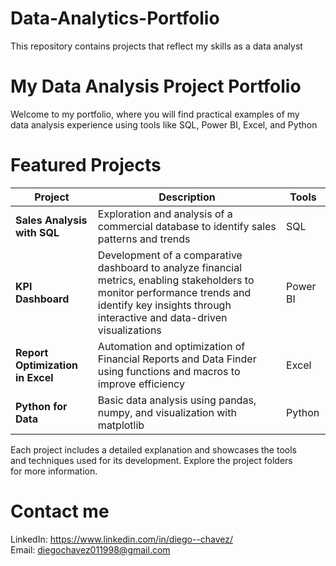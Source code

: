 # Data-Analytics-Portfolio
This repository contains projects that reflect my skills as a data analyst
# My Data Analysis Project Portfolio
Welcome to my portfolio, where you will find practical examples of my  
data analysis experience using tools like SQL, Power BI, Excel, and Python

# Featured Projects
| **Project**| **Description**| **Tools**|
|-------------------------------------|-----------------------------------------------------------------------------------------------------|-----------------------|
| **Sales Analysis with SQL**         | Exploration and analysis of a commercial database to identify sales patterns and trends| SQL|
| **KPI Dashboard**                   | Development of a comparative dashboard to analyze financial metrics, enabling stakeholders to monitor performance trends and identify key insights through interactive and data-driven visualizations| Power BI|
| **Report Optimization in Excel**    | Automation and optimization of Financial Reports and Data Finder using functions and macros to improve efficiency| Excel|
| **Python for Data** | Basic data analysis using pandas, numpy, and visualization with matplotlib| Python|

Each project includes a detailed explanation and showcases the tools  
and techniques used for its development. Explore the project folders  
for more information.

# Contact me
LinkedIn: https://www.linkedin.com/in/diego--chavez/  
Email: diegochavez011998@gmail.com
